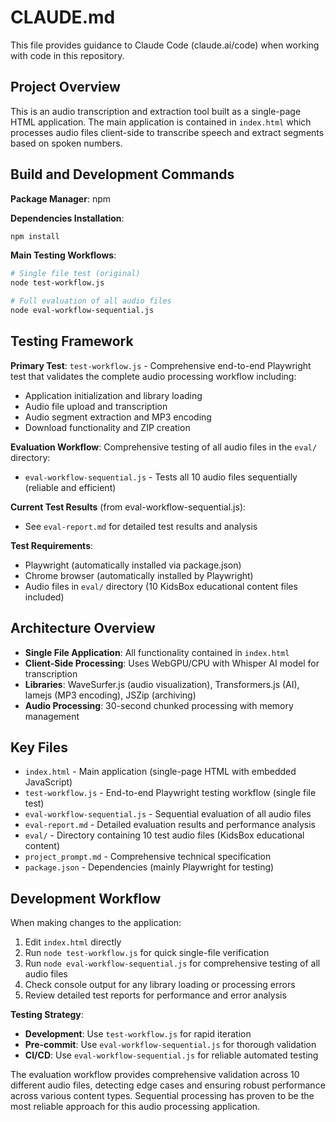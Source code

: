 # CLAUDE.md

This file provides guidance to Claude Code (claude.ai/code) when working with code in this repository.

## Project Overview

This is an audio transcription and extraction tool built as a single-page HTML application. The main application is contained in `index.html` which processes audio files client-side to transcribe speech and extract segments based on spoken numbers.

## Build and Development Commands

**Package Manager**: npm

**Dependencies Installation**:
```bash
npm install
```

**Main Testing Workflows**:
```bash
# Single file test (original)
node test-workflow.js

# Full evaluation of all audio files
node eval-workflow-sequential.js
```

## Testing Framework

**Primary Test**: `test-workflow.js` - Comprehensive end-to-end Playwright test that validates the complete audio processing workflow including:
- Application initialization and library loading
- Audio file upload and transcription
- Audio segment extraction and MP3 encoding
- Download functionality and ZIP creation

**Evaluation Workflow**: Comprehensive testing of all audio files in the `eval/` directory:
- `eval-workflow-sequential.js` - Tests all 10 audio files sequentially (reliable and efficient)

**Current Test Results** (from eval-workflow-sequential.js):
- See `eval-report.md` for detailed test results and analysis

**Test Requirements**:
- Playwright (automatically installed via package.json)
- Chrome browser (automatically installed by Playwright)
- Audio files in `eval/` directory (10 KidsBox educational content files included)

## Architecture Overview

- **Single File Application**: All functionality contained in `index.html`
- **Client-Side Processing**: Uses WebGPU/CPU with Whisper AI model for transcription
- **Libraries**: WaveSurfer.js (audio visualization), Transformers.js (AI), lamejs (MP3 encoding), JSZip (archiving)
- **Audio Processing**: 30-second chunked processing with memory management

## Key Files

- `index.html` - Main application (single-page HTML with embedded JavaScript)
- `test-workflow.js` - End-to-end Playwright testing workflow (single file test)
- `eval-workflow-sequential.js` - Sequential evaluation of all audio files
- `eval-report.md` - Detailed evaluation results and performance analysis
- `eval/` - Directory containing 10 test audio files (KidsBox educational content)
- `project_prompt.md` - Comprehensive technical specification
- `package.json` - Dependencies (mainly Playwright for testing)

## Development Workflow

When making changes to the application:
1. Edit `index.html` directly
2. Run `node test-workflow.js` for quick single-file verification
3. Run `node eval-workflow-sequential.js` for comprehensive testing of all audio files
4. Check console output for any library loading or processing errors
5. Review detailed test reports for performance and error analysis

**Testing Strategy**:
- **Development**: Use `test-workflow.js` for rapid iteration
- **Pre-commit**: Use `eval-workflow-sequential.js` for thorough validation
- **CI/CD**: Use `eval-workflow-sequential.js` for reliable automated testing

The evaluation workflow provides comprehensive validation across 10 different audio files, detecting edge cases and ensuring robust performance across various content types. Sequential processing has proven to be the most reliable approach for this audio processing application.